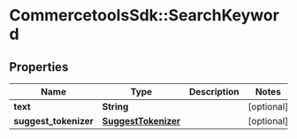 # CommercetoolsSdk::SearchKeyword

## Properties
Name | Type | Description | Notes
------------ | ------------- | ------------- | -------------
**text** | **String** |  | [optional] 
**suggest_tokenizer** | [**SuggestTokenizer**](SuggestTokenizer.md) |  | [optional] 

